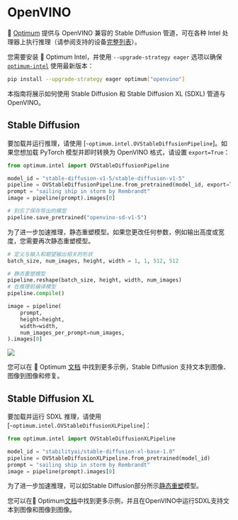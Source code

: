 <!--版权所有 2025 HuggingFace 团队。保留所有权利。

根据 Apache 许可证 2.0 版本（"许可证"）授权；除非遵守许可证，否则不得使用此文件。您可以在以下网址获取许可证副本：

http://www.apache.org/licenses/LICENSE-2.0

除非适用法律要求或书面同意，根据许可证分发的软件按"原样"分发，无任何明示或暗示的担保或条件。请参阅许可证以了解具体的语言管理权限和限制。
-->

# OpenVINO

🤗 [Optimum](https://github.com/huggingface/optimum-intel) 提供与 OpenVINO 兼容的 Stable Diffusion 管道，可在各种 Intel 处理器上执行推理（请参阅支持的设备[完整列表](https://docs.openvino.ai/latest/openvino_docs_OV_UG_supported_plugins_Supported_Devices.html)）。

您需要安装 🤗 Optimum Intel，并使用 `--upgrade-strategy eager` 选项以确保 [`optimum-intel`](https://github.com/huggingface/optimum-intel) 使用最新版本：

```bash
pip install --upgrade-strategy eager optimum["openvino"]
```

本指南将展示如何使用 Stable Diffusion 和 Stable Diffusion XL (SDXL) 管道与 OpenVINO。

## Stable Diffusion

要加载并运行推理，请使用 [`~optimum.intel.OVStableDiffusionPipeline`]。如果您想加载 PyTorch 模型并即时转换为 OpenVINO 格式，请设置 `export=True`：

```python
from optimum.intel import OVStableDiffusionPipeline

model_id = "stable-diffusion-v1-5/stable-diffusion-v1-5"
pipeline = OVStableDiffusionPipeline.from_pretrained(model_id, export=True)
prompt = "sailing ship in storm by Rembrandt"
image = pipeline(prompt).images[0]

# 别忘了保存导出的模型
pipeline.save_pretrained("openvino-sd-v1-5")
```

为了进一步加速推理，静态重塑模型。如果您更改任何参数，例如输出高度或宽度，您需要再次静态重塑模型。

```python
# 定义与输入和期望输出相关的形状
batch_size, num_images, height, width = 1, 1, 512, 512

# 静态重塑模型
pipeline.reshape(batch_size, height, width, num_images)
# 在推理前编译模型
pipeline.compile()

image = pipeline(
    prompt,
    height=height,
    width=width,
    num_images_per_prompt=num_images,
).images[0]
```
<div class="flex justify-center">
    <img src="https://huggingface.co/datasets/optimum/documentation-images/resolve/main/intel/openvino/stable_diffusion_v1_5_sail_boat_rembrandt.png">
</div>

您可以在 🤗 Optimum [文档](https://huggingface.co/docs/optimum/intel/inference#stable-diffusion) 中找到更多示例，Stable Diffusion 支持文本到图像、图像到图像和修复。

## Stable Diffusion XL

要加载并运行 SDXL 推理，请使用 [`~optimum.intel.OVStableDiffusionXLPipeline`]：

```python
from optimum.intel import OVStableDiffusionXLPipeline

model_id = "stabilityai/stable-diffusion-xl-base-1.0"
pipeline = OVStableDiffusionXLPipeline.from_pretrained(model_id)
prompt = "sailing ship in storm by Rembrandt"
image = pipeline(prompt).images[0]
```

为了进一步加速推理，可以如Stable Diffusion部分所示[静态重塑](#stable-diffusion)模型。

您可以在🤗 Optimum[文档](https://huggingface.co/docs/optimum/intel/inference#stable-diffusion-xl)中找到更多示例，并且在OpenVINO中运行SDXL支持文本到图像和图像到图像。